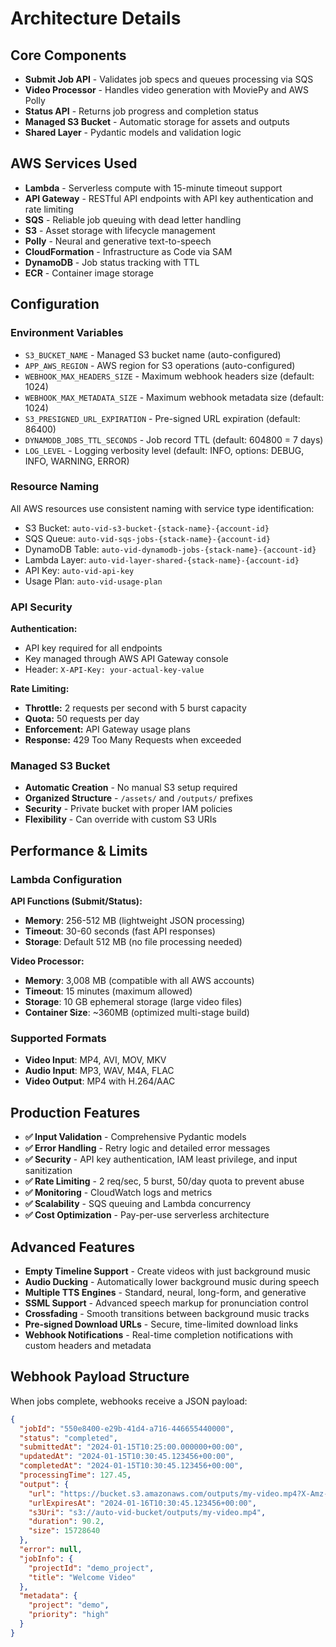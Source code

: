 # Architecture Details

## Core Components

- **Submit Job API** - Validates job specs and queues processing via SQS
- **Video Processor** - Handles video generation with MoviePy and AWS Polly
- **Status API** - Returns job progress and completion status
- **Managed S3 Bucket** - Automatic storage for assets and outputs
- **Shared Layer** - Pydantic models and validation logic

## AWS Services Used

- **Lambda** - Serverless compute with 15-minute timeout support
- **API Gateway** - RESTful API endpoints with API key authentication and rate limiting
- **SQS** - Reliable job queuing with dead letter handling
- **S3** - Asset storage with lifecycle management
- **Polly** - Neural and generative text-to-speech
- **CloudFormation** - Infrastructure as Code via SAM
- **DynamoDB** - Job status tracking with TTL
- **ECR** - Container image storage

## Configuration

### Environment Variables

- `S3_BUCKET_NAME` - Managed S3 bucket name (auto-configured)
- `APP_AWS_REGION` - AWS region for S3 operations (auto-configured)
- `WEBHOOK_MAX_HEADERS_SIZE` - Maximum webhook headers size (default: 1024)
- `WEBHOOK_MAX_METADATA_SIZE` - Maximum webhook metadata size (default: 1024)
- `S3_PRESIGNED_URL_EXPIRATION` - Pre-signed URL expiration (default: 86400)
- `DYNAMODB_JOBS_TTL_SECONDS` - Job record TTL (default: 604800 = 7 days)
- `LOG_LEVEL` - Logging verbosity level (default: INFO, options: DEBUG, INFO, WARNING, ERROR)

### Resource Naming

All AWS resources use consistent naming with service type identification:

- S3 Bucket: `auto-vid-s3-bucket-{stack-name}-{account-id}`
- SQS Queue: `auto-vid-sqs-jobs-{stack-name}-{account-id}`
- DynamoDB Table: `auto-vid-dynamodb-jobs-{stack-name}-{account-id}`
- Lambda Layer: `auto-vid-layer-shared-{stack-name}-{account-id}`
- API Key: `auto-vid-api-key`
- Usage Plan: `auto-vid-usage-plan`

### API Security

**Authentication:**
- API key required for all endpoints
- Key managed through AWS API Gateway console
- Header: `X-API-Key: your-actual-key-value`

**Rate Limiting:**
- **Throttle:** 2 requests per second with 5 burst capacity
- **Quota:** 50 requests per day
- **Enforcement:** API Gateway usage plans
- **Response:** 429 Too Many Requests when exceeded

### Managed S3 Bucket

- **Automatic Creation** - No manual S3 setup required
- **Organized Structure** - `/assets/` and `/outputs/` prefixes
- **Security** - Private bucket with proper IAM policies
- **Flexibility** - Can override with custom S3 URIs

## Performance & Limits

### Lambda Configuration

**API Functions (Submit/Status):**

- **Memory**: 256-512 MB (lightweight JSON processing)
- **Timeout**: 30-60 seconds (fast API responses)
- **Storage**: Default 512 MB (no file processing needed)

**Video Processor:**

- **Memory**: 3,008 MB (compatible with all AWS accounts)
- **Timeout**: 15 minutes (maximum allowed)
- **Storage**: 10 GB ephemeral storage (large video files)
- **Container Size**: ~360MB (optimized multi-stage build)

### Supported Formats

- **Video Input**: MP4, AVI, MOV, MKV
- **Audio Input**: MP3, WAV, M4A, FLAC
- **Video Output**: MP4 with H.264/AAC

## Production Features

- **✅ Input Validation** - Comprehensive Pydantic models
- **✅ Error Handling** - Retry logic and detailed error messages
- **✅ Security** - API key authentication, IAM least privilege, and input sanitization
- **✅ Rate Limiting** - 2 req/sec, 5 burst, 50/day quota to prevent abuse
- **✅ Monitoring** - CloudWatch logs and metrics
- **✅ Scalability** - SQS queuing and Lambda concurrency
- **✅ Cost Optimization** - Pay-per-use serverless architecture

## Advanced Features

- **Empty Timeline Support** - Create videos with just background music
- **Audio Ducking** - Automatically lower background music during speech
- **Multiple TTS Engines** - Standard, neural, long-form, and generative
- **SSML Support** - Advanced speech markup for pronunciation control
- **Crossfading** - Smooth transitions between background music tracks
- **Pre-signed Download URLs** - Secure, time-limited download links
- **Webhook Notifications** - Real-time completion notifications with custom headers and metadata

## Webhook Payload Structure

When jobs complete, webhooks receive a JSON payload:

```json
{
  "jobId": "550e8400-e29b-41d4-a716-446655440000",
  "status": "completed",
  "submittedAt": "2024-01-15T10:25:00.000000+00:00",
  "updatedAt": "2024-01-15T10:30:45.123456+00:00",
  "completedAt": "2024-01-15T10:30:45.123456+00:00",
  "processingTime": 127.45,
  "output": {
    "url": "https://bucket.s3.amazonaws.com/outputs/my-video.mp4?X-Amz-Algorithm=...",
    "urlExpiresAt": "2024-01-16T10:30:45.123456+00:00",
    "s3Uri": "s3://auto-vid-bucket/outputs/my-video.mp4",
    "duration": 90.2,
    "size": 15728640
  },
  "error": null,
  "jobInfo": {
    "projectId": "demo_project",
    "title": "Welcome Video"
  },
  "metadata": {
    "project": "demo",
    "priority": "high"
  }
}
```
